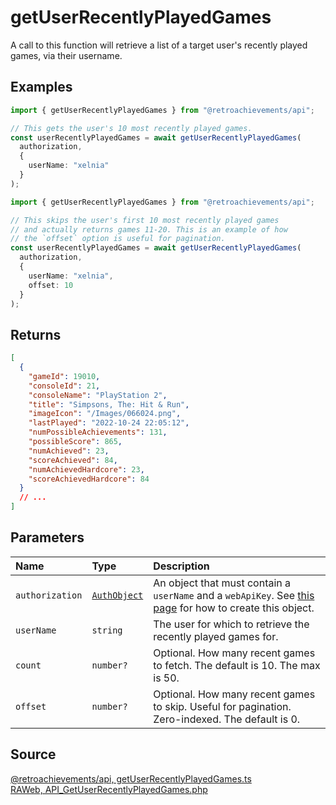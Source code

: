 # getUserRecentlyPlayedGames

A call to this function will retrieve a list of a target user's recently played games, via their username.

## Examples

```ts
import { getUserRecentlyPlayedGames } from "@retroachievements/api";

// This gets the user's 10 most recently played games.
const userRecentlyPlayedGames = await getUserRecentlyPlayedGames(
  authorization,
  {
    userName: "xelnia"
  }
);
```

```ts
import { getUserRecentlyPlayedGames } from "@retroachievements/api";

// This skips the user's first 10 most recently played games
// and actually returns games 11-20. This is an example of how
// the `offset` option is useful for pagination.
const userRecentlyPlayedGames = await getUserRecentlyPlayedGames(
  authorization,
  {
    userName: "xelnia",
    offset: 10
  }
);
```

## Returns

```json
[
  {
    "gameId": 19010,
    "consoleId": 21,
    "consoleName": "PlayStation 2",
    "title": "Simpsons, The: Hit & Run",
    "imageIcon": "/Images/066024.png",
    "lastPlayed": "2022-10-24 22:05:12",
    "numPossibleAchievements": 131,
    "possibleScore": 865,
    "numAchieved": 23,
    "scoreAchieved": 84,
    "numAchievedHardcore": 23,
    "scoreAchievedHardcore": 84
  }
  // ...
]
```

## Parameters

| Name            | Type                                        | Description                                                                                                                  |
| :-------------- | :------------------------------------------ | :--------------------------------------------------------------------------------------------------------------------------- |
| `authorization` | [`AuthObject`](/v1/data-models/auth-object) | An object that must contain a `userName` and a `webApiKey`. See [this page](/getting-started) for how to create this object. |
| `userName`      | `string`                                    | The user for which to retrieve the recently played games for.                                                                |
| `count`         | `number?`                                   | Optional. How many recent games to fetch. The default is 10. The max is 50.                                                  |
| `offset`        | `number?`                                   | Optional. How many recent games to skip. Useful for pagination. Zero-indexed. The default is 0.                              |

## Source

[@retroachievements/api, getUserRecentlyPlayedGames.ts](https://github.dev/RetroAchievements/retroachievements-api-js/blob/main/src/user/getUserRecentlyPlayedGames.ts)  
[RAWeb, API_GetUserRecentlyPlayedGames.php](https://github.dev/RetroAchievements/RAWeb/blob/master/public/API/API_GetUserRecentlyPlayedGames.php)
